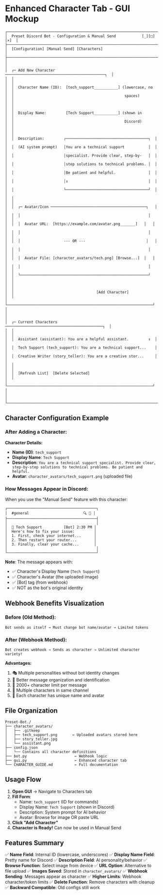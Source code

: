 # Enhanced Character Tab - GUI Mockup

```
┌─────────────────────────────────────────────────────────────────────────┐
│  Preset Discord Bot - Configuration & Manual Send            [_][□][×]  │
├─────────────────────────────────────────────────────────────────────────┤
│  [Configuration] [Manual Send] [Characters]                             │
├─────────────────────────────────────────────────────────────────────────┤
│                                                                          │
│  ┌─ Add New Character ──────────────────────────────────────────────┐  │
│  │                                                                   │  │
│  │  Character Name (ID):  [tech_support___________] (lowercase, no  │  │
│  │                                                   spaces)         │  │
│  │                                                                   │  │
│  │  Display Name:         [Tech Support___________] (shown in       │  │
│  │                                                   Discord)        │  │
│  │                                                                   │  │
│  │  Description:         ┌──────────────────────────────────────┐  │  │
│  │  (AI system prompt)   │You are a technical support           │  │  │
│  │                       │specialist. Provide clear, step-by-   │  │  │
│  │                       │step solutions to technical problems. │  │  │
│  │                       │Be patient and helpful.               │  │  │
│  │                       │↕                                     │  │  │
│  │                       └──────────────────────────────────────┘  │  │
│  │                                                                   │  │
│  │  ┌─ Avatar/Icon ────────────────────────────────────────────┐   │  │
│  │  │                                                           │   │  │
│  │  │  Avatar URL:  [https://example.com/avatar.png_______]   │   │  │
│  │  │                                                           │   │  │
│  │  │                    --- OR ---                            │   │  │
│  │  │                                                           │   │  │
│  │  │  Avatar File: [character_avatars/tech.png] [Browse...]  │   │  │
│  │  │                                                           │   │  │
│  │  └───────────────────────────────────────────────────────────┘   │  │
│  │                                                                   │  │
│  │                                      [Add Character]             │  │
│  └───────────────────────────────────────────────────────────────────┘  │
│                                                                          │
│  ┌─ Current Characters ─────────────────────────────────────────────┐  │
│  │                                                                   │  │
│  │  Assistant (assistant): You are a helpful assistant.         ↕  │  │
│  │  Tech Support (tech_support): You are a technical support...    │  │
│  │  Creative Writer (story_teller): You are a creative stor...     │  │
│  │                                                                   │  │
│  │  [Refresh List]  [Delete Selected]                               │  │
│  └───────────────────────────────────────────────────────────────────┘  │
│                                                                          │
└──────────────────────────────────────────────────────────────────────────┘
```

## Character Configuration Example

### After Adding a Character:

**Character Details:**
- **Name (ID)**: `tech_support`
- **Display Name**: `Tech Support`
- **Description**: `You are a technical support specialist. Provide clear, step-by-step solutions to technical problems. Be patient and helpful.`
- **Avatar**: `character_avatars/tech_support.png` (uploaded file)

### How Messages Appear in Discord:

When you use the "Manual Send" feature with this character:

```
┌─────────────────────────────────────────┐
│  #general                         🔍 📌 │
├─────────────────────────────────────────┤
│                                         │
│  👤 Tech Support          [Bot] 2:30 PM │
│  Here's how to fix your issue:         │
│  1. First, check your internet...      │
│  2. Then restart your router...        │
│  3. Finally, clear your cache...       │
│                                         │
└─────────────────────────────────────────┘
```

**Note**: The message appears with:
- ✅ Character's Display Name (`Tech Support`)
- ✅ Character's Avatar (the uploaded image)
- ✅ [Bot] tag (from webhook)
- ✅ NOT as the bot's original identity

## Webhook Benefits Visualization

### Before (Old Method):
```
Bot sends as itself → Must change bot name/avatar → Limited tokens
```

### After (Webhook Method):
```
Bot creates webhook → Sends as character → Unlimited character variety!
```

**Advantages:**
1. 🎭 Multiple personalities without bot identity changes
2. 📝 Better message organization and identification
3. 🚀 2000+ character limit per message
4. 👥 Multiple characters in same channel
5. 🎨 Each character has unique name and avatar

## File Organization

```
Preset-Bot./
├── character_avatars/
│   ├── .gitkeep
│   ├── tech_support.png       ← Uploaded avatars stored here
│   ├── story_teller.jpg
│   └── assistant.png
├── config.json
│   └── Contains all character definitions
├── bot.py                      ← Webhook logic
├── gui.py                      ← Enhanced character tab
└── CHARACTER_GUIDE.md          ← Full documentation
```

## Usage Flow

1. **Open GUI** → Navigate to Characters tab
2. **Fill Form**:
   - Name: `tech_support` (ID for commands)
   - Display Name: `Tech Support` (shown in Discord)
   - Description: System prompt for AI behavior
   - Avatar: Browse for image OR paste URL
3. **Click "Add Character"**
4. **Character is Ready!** Can now be used in Manual Send

## Features Summary

✅ **Name Field**: Internal ID (lowercase, underscores)
✅ **Display Name Field**: Pretty name for Discord
✅ **Description Field**: AI personality/behavior
✅ **Browse Function**: Select image from device
✅ **URL Option**: Alternative to file upload
✅ **Images Saved**: Stored in `character_avatars/`
✅ **Webhook Sending**: Messages appear as character
✅ **Higher Limits**: Webhook character/token limits
✅ **Delete Function**: Remove characters with cleanup
✅ **Backward Compatible**: Old configs still work
